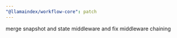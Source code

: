 ```yaml
---
"@llamaindex/workflow-core": patch
---
```


merge snapshot and state middleware and fix middleware chaining
